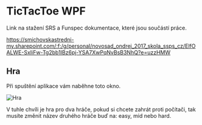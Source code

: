 # TicTacToe WPF
Link na stažení SRS a Funspec dokumentace, které jsou součástí práce.

https://smichovskastredni-my.sharepoint.com/:f:/g/personal/novosad_ondrej_2017_skola_ssps_cz/ElfOALWE-SxIiFw-Tg2bb1IBz6pj-YSA7XwPqNvBsB3NhQ?e=uzzHMW

## Hra
Při spuštění aplikace vám naběhne toto okno.

![Hra](https://user-images.githubusercontent.com/58432439/84316245-175c5980-ab6b-11ea-92c9-9b7628ee4386.PNG)

V tuhle chvíli je hra pro dva hráče, pokud si chcete zahrát proti počítači, tak musíte změnit název druhého hráče buď na: easy, mid nebo hard.

